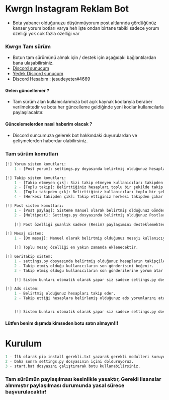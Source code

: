 # Kwrgn Instagram  Reklam Bot
* Bota yabancı olduğunuzu düşünmüyorum post altlarında gördüğünüz kanser yorum botları varya heh işte ondan birtane tabiki sadece yorum özelliği yok cok fazla özelliği var

### Kwrgn Tam sürüm
* Botun tam sürümünü almak için / destek için aşağıdaki bağlantılardan bana ulaşabilirsiniz.
* [Discord sunucum](https://discord.gg/VHMndgUvua)
* [Yedek Discord sunucum](https://discord.gg/kemirgenler)
* Discord Hesabım : jesudeyeter#4669

#### Gelen güncellemer ?
* Tam sürüm alan kullanıcılarımıza bot açık kaynak kodlarıyla beraber verilmektedir ve bota her güncelleme geldiğinde yeni kodlar kullanıcılarla paylaşılacaktır.

#### Güncelemelerden nasıl haberim olacak ?
* Discord suncumuza gelerek bot hakkındaki duyurulardan ve gelişmelerden haberdar olabilirsiniz.

### Tam sürüm komutları
```python
[!] Yorum sistem komutları:
    1 - [Post yorum]: settings.py doyasında belirtmiş olduğunuz hesapların son gönderilerine belirtmiş olduğunuz yorumlardan rastgele atar.

[!] Takip sistem komutları:
    1 - [Takip etmeyen çık]: Sizi takip etmeyen kullanıcıları takipden çıkar.
    2 - [Toplu takip]: Belirttiğiniz hesapları toplu bir şekilde takip eder.
    3 - [Toplu takipden çık]: Belirttiğiniz kullanıcıları toplu bir şekilde takipden çıkar.
    4 - [Herkesi takipden çık]: Takip ettiğiniz herkesi takipden çıkar.

[!] Post sistem komutları:
    1 - [Post paylaş]: Sisteme manuel olarak belirtmiş olduğunuz Gönderiyi & Açıklamayı paylaşır.
    2 - [Multipost]: Settings.py dosyasında belirtmiş olduğunuz Postları & Açıklamaları birer gönderi olarak paylaşır.
    
    [!] Post özelliği şuanlık sadece (Resim) paylaşımını desteklemektedir.

[!] Mesaj sistem:
    1 - [Dm mesaj]: Manuel olarak belirtmiş olduğunuz mesajı kullanıcıya atar.

    [!] Toplu mesaj özelliği en yakın zamanda eklenecektir.

[!] GeriTakip sistem:
    1 - settings.py dosyasında belirtmiş olduğunuz hesapların takipçilerini takip eder.
    2 - Takip etmiş olduğu kullanıcıların son gönderisini beğenir.
    3 - Takip etmiş olduğu kullanıcıların son gönderilerine yorum atar.

    [!] Sistem bunları otomatik olarak yapar siz sadece settings.py dosyasını düzenleyin ve sistemi başlattığınızda 5 Numaralı seçeneği seçiniz.

[!] Ads sistem:
    1 - Belirtmiş olduğunuz hesapları takip eder.
    2 - Takip ettiği hesaplara belirlemiş olduğunuz ads yorumlarını atar


    [!] Sistem bunları otomatik olarak yapar siz sadece settings.py dosyasını düzenleyin ve sistemi başlattığınızda 6 Numaralı seçeneği seçiniz.
```

#### Lütfen benim dışımda kimseden botu satın almayın!!!



# Kurulum
```python
1 - İlk olarak pip install gerekli.txt yazarak gerekli modulleri kuruyoruz.
2 - Daha sonra settings.py dosyasının içini dolduruyoruz.
3 - start.bat dosyasını çalıştırarak botu kullanabilirsiniz.
```


### Tam sürümün paylaşılması kesinlikle yasaktır, Gerekli lisanslar alınmıştır paylaşılması durumunda yasal sürece başvurulacaktır!
